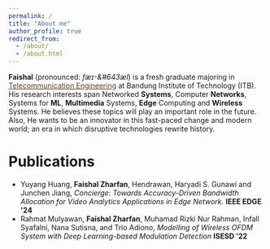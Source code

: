 ```yaml
---
permalink: /
title: "About me"
author_profile: true
redirect_from: 
  - /about/
  - /about.html
---
```


<b>Faishal</b> (pronounced: <i>fæɪ-&#643æl</i>) is a fresh graduate majoring in <a href="https://stei.itb.ac.id/en/undergraduate-programs/bachelor-telecommunication/" target="_blank"><span style="color: #613e1f;">Telecommunication Engineering</span></a> at Bandung Institute of Technology (ITB).
His research interests span Networked <b>Systems</b>, Computer <b>Networks</b>, Systems for <b>ML</b>, <b>Multimedia</b> Systems, <b>Edge</b> Computing and <b>Wireless</b> Systems. He believes these topics will play an important role in the future. Also, He wants to be an innovator in this fast-paced change and modern world; an era in which disruptive technologies rewrite history.
<br>

Publications
======

- Yuyang Huang, **Faishal Zharfan**, Hendrawan, Haryadi S. Gunawi and Junchen Jiang, *Concierge: Towards Accuracy-Driven Bandwidth Allocation for Video Analytics Applications in Edge Network.* **IEEE EDGE '24**
- Rahmat Mulyawan, **Faishal Zharfan**, Muhamad Rizki Nur Rahman, Infall Syafalni, Nana Sutisna, and Trio Adiono, *Modelling of Wireless OFDM System with Deep Learning-based Modulation Detection* **ISESD '22**
<!-- 2022 International Symposium on Electronics and Smart Devices (ISESD) -->

